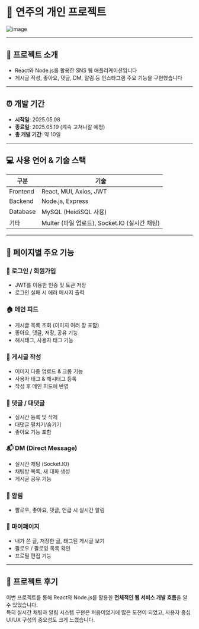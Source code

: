 # 👤 연주의 개인 프로젝트

![image](https://github.com/user-attachments/assets/077027af-ea96-4436-91d2-f6294c9d368f)

---

## 📌 프로젝트 소개

- React와 Node.js를 활용한 SNS 웹 애플리케이션입니다
- 게시글 작성, 좋아요, 댓글, DM, 알림 등 인스타그램 주요 기능을 구현했습니다

---

## ⏰ 개발 기간

- **시작일**: 2025.05.08  
- **종료일**: 2025.05.19 (계속 고쳐나갈 예정)  
- **총 개발 기간**: 약 10일  

---

## 💻 사용 언어 & 기술 스택

| 구분 | 기술 |
|------|------|
| Frontend | React, MUI, Axios, JWT |
| Backend | Node.js, Express |
| Database | MySQL (HeidiSQL 사용) |
| 기타 | Multer (파일 업로드), Socket.IO (실시간 채팅) |

---

## 📄 페이지별 주요 기능

### 🔐 로그인 / 회원가입
- JWT를 이용한 인증 및 토큰 저장
- 로그인 실패 시 에러 메시지 출력

### 🏠 메인 피드
- 게시글 목록 조회 (이미지 여러 장 포함)
- 좋아요, 댓글, 저장, 공유 기능
- 해시태그, 사용자 태그 기능

### 📝 게시글 작성
- 이미지 다중 업로드 & 크롭 기능
- 사용자 태그 & 해시태그 등록
- 작성 후 메인 피드에 반영

### 💬 댓글 / 대댓글
- 실시간 등록 및 삭제
- 대댓글 펼치기/숨기기
- 좋아요 기능 포함

### 📬 DM (Direct Message)
- 실시간 채팅 (Socket.IO)
- 채팅방 목록, 새 대화 생성
- 게시글 공유 기능

### 🔔 알림
- 팔로우, 좋아요, 댓글, 언급 시 실시간 알림

### 👤 마이페이지
- 내가 쓴 글, 저장한 글, 태그된 게시글 보기
- 팔로우 / 팔로잉 목록 확인
- 프로필 편집 기능

---

## 💬 프로젝트 후기

이번 프로젝트를 통해 React와 Node.js를 활용한 **전체적인 웹 서비스 개발 흐름**을 알 수 있었습니다.  
특히 실시간 채팅과 알림 시스템 구현은 처음이었기에 많은 도전이 되었고, 사용자 중심 UI/UX 구성의 중요성도 크게 느꼈습니다.  
